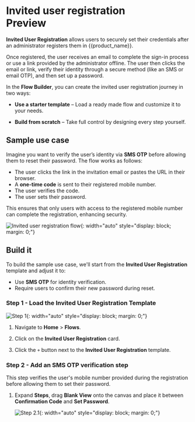 # Invited user registration <div class="md-chip md-chip--preview"><span class="md-chip__label">Preview</span></div>

**Invited User Registration** allows users to securely set their credentials after an administrator registers them in {{product_name}}.

Once registered, the user receives an email to complete the sign-in process or use a link provided by the administrator offline. The user then clicks the email or link, verify their identity through a secure method (like an SMS or email OTP), and then set up a password.

In the **Flow Builder**, you can create the invited user registration journey in two ways:

- **Use a starter template** – Load a ready made flow and customize it to your needs.

- **Build from scratch** – Take full control by designing every step yourself.

## Sample use case

Imagine you want to verify the user’s identity via **SMS OTP** before allowing them to reset their password. The flow works as follows:

- The user clicks the link in the invitation email or pastes the URL in their browser.
- A **one-time code** is sent to their registered mobile number.
- The user verifies the code.
- The user sets their password.

This ensures that only users with access to the registered mobile number can complete the registration, enhancing security.

![Invited user registration flow]({{base_path}}/assets/img/guides/flows/flow-builder-invited-user-registration-final-flow.png){: width="auto" style="display: block; margin: 0;"}

## Build it

To build the sample use case, we'll start from the **Invited User Registration** template and adjust it to:

- Use **SMS OTP** for identity verification.
- Require users to confirm their new password during reset.

### Step 1 - Load the Invited User Registration Template

![Step 1]({{base_path}}/assets/img/guides/flows/flow-invited-user-registration-step-01.gif){: width="auto" style="display: block; margin: 0;"}

1. Navigate to **Home** > **Flows**.

2. Click on the **Invited User Registration** card.

3. Click the `+` button next to the **Invited User Registration** template.

### Step 2 - Add an SMS OTP verification step

This step verifies the user's mobile number provided during the registration before allowing them to set their password.

1. Expand **Steps**, drag **Blank View** onto the canvas and place it between **Confirmation Code** and **Set Password**.

   ![Step 2.1]({{base_path}}/assets/img/guides/flows/flow-invited-user-registration-step-02-1.gif){: width="auto" style="display: block; margin: 0;"}